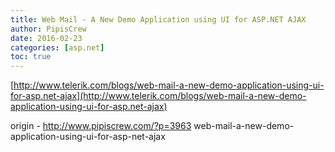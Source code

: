 ```yaml
---
title: Web Mail - A New Demo Application using UI for ASP.NET AJAX
author: PipisCrew
date: 2016-02-23
categories: [asp.net]
toc: true
---
```


[http://www.telerik.com/blogs/web-mail-a-new-demo-application-using-ui-for-asp.net-ajax](http://www.telerik.com/blogs/web-mail-a-new-demo-application-using-ui-for-asp.net-ajax)

origin - http://www.pipiscrew.com/?p=3963 web-mail-a-new-demo-application-using-ui-for-asp-net-ajax